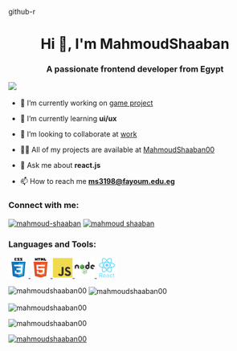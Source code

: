 github-r<h1 align="center">Hi 👋, I'm MahmoudShaaban</h1>
<h3 align="center">A passionate frontend developer from Egypt</h3>

<img src="https://th.bing.com/th/id/OIP.T35Lrlq5x87ksxRH3BF6HQHaE8?rs=1&pid=ImgDetMain" />


- 🔭 I’m currently working on [game project](http://localhost:5173/)

- 🌱 I’m currently learning **ui/ux**

- 👯 I’m looking to collaborate at [work](http://localhost:5173/)

- 👨‍💻 All of my projects are available at [MahmoudShaaban00](MahmoudShaaban00)

- 💬 Ask me about **react.js**

- 📫 How to reach me **ms3198@fayoum.edu.eg**

<h3 align="left">Connect with me:</h3>
<p align="left">
<a href="https://linkedin.com/in/mahmoud-shaaban" target="blank"><img align="center" src="https://raw.githubusercontent.com/rahuldkjain/github-profile-readme-generator/master/src/images/icons/Social/linked-in-alt.svg" alt="mahmoud-shaaban" height="30" width="40" /></a>
<a href="https://fb.com/mahmoud shaaban" target="blank"><img align="center" src="https://raw.githubusercontent.com/rahuldkjain/github-profile-readme-generator/master/src/images/icons/Social/facebook.svg" alt="mahmoud shaaban" height="30" width="40" /></a>
</p>

<h3 align="left">Languages and Tools:</h3>
<p align="left"> <a href="https://www.w3schools.com/css/" target="_blank" rel="noreferrer"> <img src="https://raw.githubusercontent.com/devicons/devicon/master/icons/css3/css3-original-wordmark.svg" alt="css3" width="40" height="40"/> </a> <a href="https://www.w3.org/html/" target="_blank" rel="noreferrer"> <img src="https://raw.githubusercontent.com/devicons/devicon/master/icons/html5/html5-original-wordmark.svg" alt="html5" width="40" height="40"/> </a> <a href="https://developer.mozilla.org/en-US/docs/Web/JavaScript" target="_blank" rel="noreferrer"> <img src="https://raw.githubusercontent.com/devicons/devicon/master/icons/javascript/javascript-original.svg" alt="javascript" width="40" height="40"/> </a> <a href="https://nodejs.org" target="_blank" rel="noreferrer"> <img src="https://raw.githubusercontent.com/devicons/devicon/master/icons/nodejs/nodejs-original-wordmark.svg" alt="nodejs" width="40" height="40"/> </a> <a href="https://reactjs.org/" target="_blank" rel="noreferrer"> <img src="https://raw.githubusercontent.com/devicons/devicon/master/icons/react/react-original-wordmark.svg" alt="react" width="40" height="40"/> </a> </p>

<p><img align="left" src="https://github-readme-stats.vercel.app/api/top-langs?username=mahmoudshaaban00&show_icons=true&locale=en&layout=compact" alt="mahmoudshaaban00" /></p>

<p>&nbsp;<img align="center" src="https://github-readme-stats.vercel.app/api?username=mahmoudshaaban00&show_icons=true&locale=en" alt="mahmoudshaaban00" /></p>

<p><img align="center" src="https://eadme-streak-stats.herokuapp.com/?user=mahmoudshaaban00&" alt="mahmoudshaaban00" /></p>

<p align="left"> <img src="https://komarev.com/ghpvc/?username=mahmoudshaaban00&label=Profile%20views&color=0e75b6&style=flat" alt="mahmoudshaaban00" /> </p>

<p align="left"> <a href="https://github.com/ryo-ma/github-profile-trophy"><img src="https://github-profile-trophy.vercel.app/?username=mahmoudshaaban00" alt="mahmoudshaaban00" /></a> </p>
